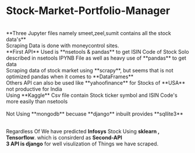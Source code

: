# Stock-Market-Portfolio-Manager
<br>
**Three Jupyter files namely smeet,zeel,sumit contains all the stock data's**
<br>
Scraping Data is done with moneycontrol sites.
<br>
**First API** Used is **nsetools & pandas** to get ISIN Code of Stock Solo described in nsetools IPYNB File as well as heavy use of **pandas** to get data
<br>
Scraping data of stock market using **scrapy**, but seems that is not optimized pandas when it comes to **DataFrames**
<br>
Others API can also be used like **yahoofinance** for Stocks of **USA** not productive for India
<br>
Using **Kaggle** Csv file contain Stock ticker symbol and ISIN Code's more easily than nsetools
<br>
<br>
Not Using **mongodb** becuase **django** inbuilt provides **sqllite3** 
<br>
<br>

Regardless Of We have predicted **Infosys** Stock Using **sklearn , Tensorflow**. which is consirderd as **Second-API**
<br>
**3 API is django** for well visulization of Things we have scraped.
